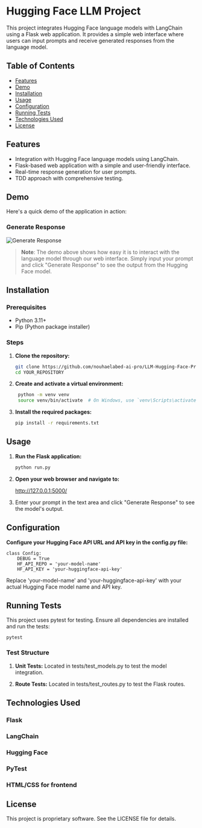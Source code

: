 
# Hugging Face LLM Project

This project integrates Hugging Face language models with LangChain using a Flask web application. It provides a simple web interface where users can input prompts and receive generated responses from the language model.

## Table of Contents

- [Features](#features)
- [Demo](#demo)
- [Installation](#installation)
- [Usage](#usage)
- [Configuration](#configuration)
- [Running Tests](#running-tests)
- [Technologies Used](#technologies-used)
- [License](#license)

## Features

- Integration with Hugging Face language models using LangChain.
- Flask-based web application with a simple and user-friendly interface.
- Real-time response generation for user prompts.
- TDD approach with comprehensive testing.

## Demo

Here's a quick demo of the application in action:

### Generate Response

![Generate Response](assets/generate-response-demo.gif)

> **Note**: The demo above shows how easy it is to interact with the language model through our web interface. Simply input your prompt and click "Generate Response" to see the output from the Hugging Face model.

## Installation

### Prerequisites

- Python 3.11+
- Pip (Python package installer)

### Steps

1. **Clone the repository:**

   ```bash
   git clone https://github.com/nouhaelabed-ai-pro/LLM-Hugging-Face-Project.git
   cd YOUR_REPOSITORY
   
2. **Create and activate a virtual environment:**

   ```bash
    python -m venv venv
    source venv/bin/activate  # On Windows, use `venv\Scripts\activate`
   
3. **Install the required packages:**

    ```bash
    pip install -r requirements.txt
   
## Usage

1. **Run the Flask application:**

    ```bash
    python run.py

2. **Open your web browser and navigate to:**

    http://127.0.0.1:5000/

3. Enter your prompt in the text area and click "Generate Response" to see the model's output.

## Configuration

**Configure your Hugging Face API URL and API key in the config.py file:**

    class Config:
        DEBUG = True
        HF_API_REPO = 'your-model-name'
        HF_API_KEY = 'your-huggingface-api-key'

Replace 'your-model-name' and 'your-huggingface-api-key' with your actual Hugging Face model name and API key.

## Running Tests
This project uses pytest for testing. Ensure all dependencies are installed and run the tests:

    pytest

### Test Structure
1. **Unit Tests:** 
    Located in tests/test_models.py to test the model integration. 

2. **Route Tests:**
    Located in tests/test_routes.py to test the Flask routes.

## Technologies Used
### Flask
### LangChain
### Hugging Face
### PyTest
### HTML/CSS for frontend


## License
This project is proprietary software. See the LICENSE file for details.
